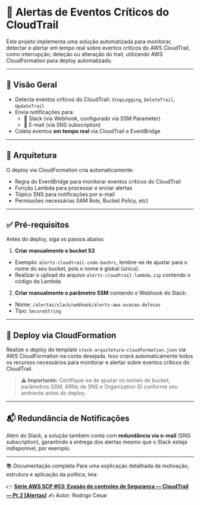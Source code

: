 
# 🚨 Alertas de Eventos Críticos do CloudTrail

Este projeto implementa uma solução automatizada para monitorar, detectar e alertar em tempo real sobre eventos críticos do AWS CloudTrail, como interrupção, deleção ou alteração do trail, utilizando AWS CloudFormation para deploy automatizado.

---

## 📌 Visão Geral

- Detecta eventos críticos do CloudTrail: `StopLogging`, `DeleteTrail`, `UpdateTrail`
- Envia notificações para:
  - 🔔 Slack (via Webhook, configurado via SSM Parameter)
  - 📧 E-mail (via SNS subscription)
- Coleta eventos **em tempo real** via CloudTrail e EventBridge

---

## 🧱 Arquitetura

O deploy via CloudFormation cria automaticamente:

- Regra do EventBridge para monitorar eventos críticos do CloudTrail
- Função Lambda para processar e enviar alertas
- Tópico SNS para notificações por e-mail
- Permissões necessárias (IAM Role, Bucket Policy, etc)

---

## ✅ Pré-requisitos

Antes do deploy, siga os passos abaixo:

1. **Criar manualmente o bucket S3** 

- Exemplo: `alerts-cloudtrail-code-bashrc`, lembre-se de ajustar para o nome do seu bucket, pois o nome é global (único).
- Realizar o upload do arquivo `alerts-cloudtrail-lambda.zip` contendo o código da Lambda

2. **Criar manualmente o parâmetro SSM** contendo o Webhook do Slack:

- Nome: `/alertas/slack/webhook/alerts-aws-evasao-defesas`
- Tipo: `SecureString`

---

## 🚀 Deploy via CloudFormation

Realize o deploy do template `stack-arquitetura-cloudformation.json` via AWS CloudFormation na conta desejada. Isso criará automaticamente todos os recursos necessários para monitorar e alertar sobre eventos críticos do CloudTrail.

> ⚠️ **Importante:** Certifique-se de ajustar os nomes de bucket, parâmetros SSM, ARNs de SNS e Organization ID conforme seu ambiente antes do deploy.

---

## 📬 Redundância de Notificações

Além do Slack, a solução também conta com **redundância via e-mail** (SNS subscription), garantindo a entrega dos alertas mesmo que o Slack esteja indisponível, por exemplo.

---

📚 Documentação completa
Para uma explicação detalhada da motivação, estrutura e aplicação da política, leia:

👉 **[Série AWS SCP #03: Evasão de controles de Segurança — CloudTrail — Pt.2 [Alertas]](https://medium.com/@rodrigocesar.bashrc/s%C3%A9rie-aws-scp-03-evas%C3%A3o-de-controles-de-seguran%C3%A7a-cloudtrail-pt-2-alertas-ceeef7ece502)**
✍️ Autor: Rodrigo Cesar
